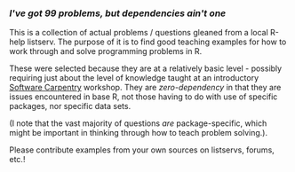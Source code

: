 ### *I've got 99 problems, but dependencies ain't one*

This is a collection of actual problems / questions gleaned from a local R-help listserv.  The purpose of it is to find good teaching examples for how to work through and solve programming problems in R.

These were selected because they are at a relatively basic level - possibly requiring just about the level of knowledge taught at an introductory [Software Carpentry](http://software-carpentry.org) workshop.  They are *zero-dependency* in that they are issues encountered in base R, not those having to do with use of specific packages, nor specific data sets. 

(I note that the vast majority of questions *are* package-specific, which might be important in thinking through how to teach problem solving.).

Please contribute examples from your own sources on listservs, forums, etc.!
